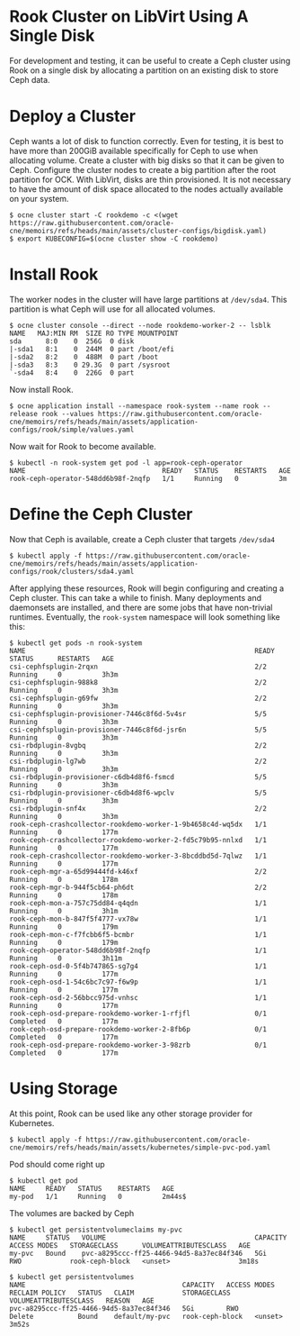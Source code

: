 # Rook Cluster on LibVirt Using A Single Disk

For development and testing, it can be useful to create a Ceph cluster using
Rook on a single disk by allocating a partition on an existing disk to store
Ceph data.

# Deploy a Cluster

Ceph wants a lot of disk to function correctly.  Even for testing, it is best
to have more than 200GiB available specifically for Ceph to use when allocating
volume.  Create a cluster with big disks so that it can be given to Ceph.
Configure the cluster nodes to create a big partition after the root partition
for OCK.  With LibVirt, disks are thin provisioned.  It is not necessary to
have the amount of disk space allocated to the nodes actually available on
your system.

```
$ ocne cluster start -C rookdemo -c <(wget https://raw.githubusercontent.com/oracle-cne/memoirs/refs/heads/main/assets/cluster-configs/bigdisk.yaml)
$ export KUBECONFIG=$(ocne cluster show -C rookdemo)
```

# Install Rook

The worker nodes in the cluster will have large partitions at `/dev/sda4`.  This
partition is what Ceph will use for all allocated volumes.

```
$ ocne cluster console --direct --node rookdemo-worker-2 -- lsblk
NAME   MAJ:MIN RM  SIZE RO TYPE MOUNTPOINT
sda      8:0    0  256G  0 disk 
|-sda1   8:1    0  244M  0 part /boot/efi
|-sda2   8:2    0  488M  0 part /boot
|-sda3   8:3    0 29.3G  0 part /sysroot
`-sda4   8:4    0  226G  0 part 
```

Now install Rook.

```
$ ocne application install --namespace rook-system --name rook --release rook --values https://raw.githubusercontent.com/oracle-cne/memoirs/refs/heads/main/assets/application-configs/rook/simple/values.yaml
```

Now wait for Rook to become available.
```
$ kubectl -n rook-system get pod -l app=rook-ceph-operator
NAME                                  READY   STATUS    RESTARTS   AGE
rook-ceph-operator-548dd6b98f-2nqfp   1/1     Running   0          3m
```

# Define the Ceph Cluster

Now that Ceph is available, create a Ceph cluster that targets `/dev/sda4`

```
$ kubectl apply -f https://raw.githubusercontent.com/oracle-cne/memoirs/refs/heads/main/assets/application-configs/rook/clusters/sda4.yaml
```

After applying these resources, Rook will begin configuring and creating a
Ceph cluster.  This can take a while to finish.  Many deployments and daemonsets
are installed, and there are some jobs that have non-trivial runtimes.
Eventually, the `rook-system` namespace will look something like this:

```
$ kubectl get pods -n rook-system
NAME                                                         READY   STATUS      RESTARTS   AGE
csi-cephfsplugin-2rqxn                                       2/2     Running     0          3h3m
csi-cephfsplugin-988k8                                       2/2     Running     0          3h3m
csi-cephfsplugin-g69fw                                       2/2     Running     0          3h3m
csi-cephfsplugin-provisioner-7446c8f6d-5v4sr                 5/5     Running     0          3h3m
csi-cephfsplugin-provisioner-7446c8f6d-jsr6n                 5/5     Running     0          3h3m
csi-rbdplugin-8vgbq                                          2/2     Running     0          3h3m
csi-rbdplugin-lg7wb                                          2/2     Running     0          3h3m
csi-rbdplugin-provisioner-c6db4d8f6-fsmcd                    5/5     Running     0          3h3m
csi-rbdplugin-provisioner-c6db4d8f6-wpclv                    5/5     Running     0          3h3m
csi-rbdplugin-snf4x                                          2/2     Running     0          3h3m
rook-ceph-crashcollector-rookdemo-worker-1-9b4658c4d-wq5dx   1/1     Running     0          177m
rook-ceph-crashcollector-rookdemo-worker-2-fd5c79b95-nnlxd   1/1     Running     0          177m
rook-ceph-crashcollector-rookdemo-worker-3-8bcddbd5d-7qlwz   1/1     Running     0          177m
rook-ceph-mgr-a-65d99444fd-k46xf                             2/2     Running     0          178m
rook-ceph-mgr-b-944f5cb64-ph6dt                              2/2     Running     0          178m
rook-ceph-mon-a-757c75dd84-q4qdn                             1/1     Running     0          3h1m
rook-ceph-mon-b-847f5f4777-vx78w                             1/1     Running     0          179m
rook-ceph-mon-c-f7fcbb6f5-bcmbr                              1/1     Running     0          179m
rook-ceph-operator-548dd6b98f-2nqfp                          1/1     Running     0          3h11m
rook-ceph-osd-0-5f4b747865-sg7g4                             1/1     Running     0          177m
rook-ceph-osd-1-54c6bc7c97-f6w9p                             1/1     Running     0          177m
rook-ceph-osd-2-56bbcc975d-vnhsc                             1/1     Running     0          177m
rook-ceph-osd-prepare-rookdemo-worker-1-rfjfl                0/1     Completed   0          177m
rook-ceph-osd-prepare-rookdemo-worker-2-8fb6p                0/1     Completed   0          177m
rook-ceph-osd-prepare-rookdemo-worker-3-98zrb                0/1     Completed   0          177m
```

# Using Storage

At this point, Rook can be used like any other storage provider for Kubernetes.

```
$ kubectl apply -f https://raw.githubusercontent.com/oracle-cne/memoirs/refs/heads/main/assets/kubernetes/simple-pvc-pod.yaml
```

Pod should come right up


```
$ kubectl get pod
NAME     READY   STATUS    RESTARTS   AGE
my-pod   1/1     Running   0          2m44s$
```

The volumes are backed by Ceph

```
$ kubectl get persistentvolumeclaims my-pvc 
NAME     STATUS   VOLUME                                     CAPACITY   ACCESS MODES   STORAGECLASS      VOLUMEATTRIBUTESCLASS   AGE
my-pvc   Bound    pvc-a8295ccc-ff25-4466-94d5-8a37ec84f346   5Gi        RWO            rook-ceph-block   <unset>                 3m18s

$ kubectl get persistentvolumes
NAME                                       CAPACITY   ACCESS MODES   RECLAIM POLICY   STATUS   CLAIM            STORAGECLASS      VOLUMEATTRIBUTESCLASS   REASON   AGE
pvc-a8295ccc-ff25-4466-94d5-8a37ec84f346   5Gi        RWO            Delete           Bound    default/my-pvc   rook-ceph-block   <unset>                          3m52s
```
